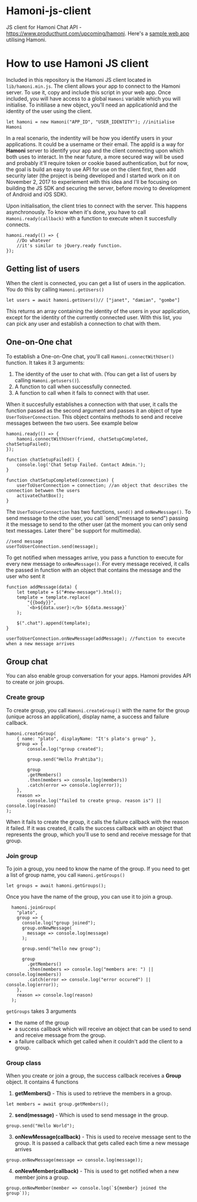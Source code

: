 # Hamoni-js-client
JS client for Hamoni Chat API - https://www.producthunt.com/upcoming/hamoni. Here's a [sample web app](https://github.com/pmbanugo/Hamoni-Example) utilising Hamoni.

# How to use Hamoni JS client
Included in this repository is the Hamoni JS client located in `lib/hamoni.min.js`. The client allows your app to connect to the Hamoni server. To use it, copy and include this script in your web app. Once included, you will have access to a global `Hamoni` variable which you will initialise. To initiliase a new object, you'll need an applicationId and the identity of the user using the client. 

```
let hamoni = new Hamoni("APP_ID", "USER_IDENTITY"); //initialise Hamoni
```

In a real scenario, the indentity will be how you identify users in your applications. It could be a username or their email. The appId is a way for **Hamoni** server to identify your app and the client connecting upon which both uses to interact. In the near future, a more secured way will be used and probably it'll require token or cookie based authentication, but for now, the goal is build an easy to use API for use on the client first, then add security later (the project is being developed and I started work on it on November 2, 2017 to experiement with this idea and I'll be focusing on building the JS SDK and securing the server, before moving to development of Android and iOS SDK). 

Upon initialisation, the client tries to connect with the server. This happens asynchronously. To know when it's done, you have to call `Hamoni.ready(callback)` with a function to execute when it succesfully connects. 

```
hamoni.ready(() => {
    //Do whatever
    //it's similar to jQuery.ready function. 
});
```

## Getting list of users 
When  the clent is connected, you can get a list of users in the application. You do this by calling `Hamoni.getUsers()`

```
let users = await hamoni.getUsers()// ["janet", "damian", "gombe"]
```

This returns an array containing the identity of the users in your application, except for the identity of the currently connected user. With this list, you can pick any user and establish a connection to chat with them. 

## One-on-One chat
To establish a One-on-One chat, you'll call `Hamoni.connectWithUser()` function. It takes it 3 arguments:

1. The identity of the user to chat with. (You can get a list of users by calling `Hamoni.getusers()`).
2. A function to call when successfully connected.
3. A function to call when it fails to connect with that user.

When it succesfully establishes a connection with that user, it calls the function passed as the second argument and passes it an object of type `UserToUserConnection`. This object contains methods to send and receive messages between the two users. See example below

```
hamoni.ready(() => {
    hamoni.connectWithUser(friend, chatSetupCompleted, chatSetupFailed);
});

function chatSetupFailed() {
    console.log('Chat Setup Failed. Contact Admin.');
}

function chatSetupCompleted(connection) {
    userToUserConnection = connection; //an object that describes the connection betwwen the users
    activateChatBox();
}
```

The `UserToUserConnection` has two functions, `send()` and `onNewMessage()`. To send message to the othe user, you call `send("message to send") passing it the message to send to the other user (at the moment you can only send text messages. Later there'' be support for multimedia).

```
//send message
userToUserConnection.send(message);
```

To get notified when messages arrive, you pass a function to execute for every new message to `onNewMessage()`. For every message received, it calls the passed in function with an object that contains the message and the user who sent it

```
function addMessage(data) {
    let template = $("#new-message").html();
    template = template.replace(
        "{{body}}",
        `<b>${data.user}:</b> ${data.message}`
    );

    $(".chat").append(template);
}

userToUserConnection.onNewMessage(addMessage); //function to execute when a new message arrives
```

## Group chat
You can also enable group conversation for your apps. Hamoni provides API to create or join groups. 

### Create group
To create group, you call `Hamoni.createGroup()` with the name for the group (unique across an application), display name, a success and failure callback. 

```
hamoni.createGroup(
    { name: "plato", displayName: "It's plato's group" },
    group => {
        console.log("group created");

        group.send("Hello Prahtiba");

        group
        .getMembers()
        .then(members => console.log(members))
        .catch(error => console.log(error));
    },
    reason =>
        console.log("failed to create group. reason is") || console.log(reason)
);
```

When it fails to create the group, it calls the failure callback with the reason it failed. If it was created, it calls the success callback with an object that represents the group, which you'll use to send and receive message for that group.

### Join group
To join a group, you need to know the name of the group. If you need to get a list of group name, you call `Hamoni.getGroups()`

```
let groups = await hamoni.getGroups();
```

Once you have the name of the group, you can use it to join a group.

```
  hamoni.joinGroup(
    "plato",
    group => {
      console.log("group joined");
      group.onNewMessage(
        message => console.log(message)
      );

      group.send("hello new group");

      group
        .getMembers()
        .then(members => console.log("members are: ") || console.log(members))
        .catch(error => console.log("error occured") || console.log(error));
    },
    reason => console.log(reason)
  );
```

`getGroups` takes 3 arguments

- the name of the group
- a success callback which will receive an object that can be used to send and receive message from the group.
- a failure callback which get called when it couldn't add the client to a group.

### Group class
When you create or join a group, the success callback receives a **Group** object. It contains 4 functions

1. **getMembers()** - This is used to retrieve the members in a group.

```
let members = await group.getMembers();
```

2. **send(message)** - Which is used to send message in the group.

```
group.send("Hello World");
```

3. **onNewMessage(callback)** - This is used to receive message sent to the group. It is passed a callback that gets called each time a new message arrives

```
group.onNewMessage(message => console.log(message));
```

4. **onNewMember(callback)** - This is used to get notified when a new member joins a group. 

```
group.onNewMember(member => console.log(`${member} joined the group`));
```

